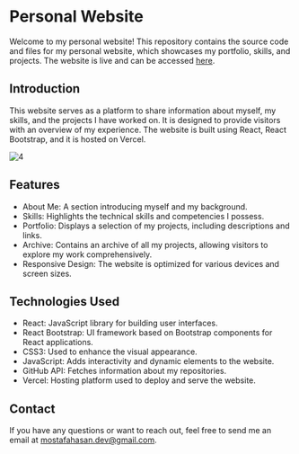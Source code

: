 # Personal Website

Welcome to my personal website! This repository contains the source code and files for my personal website, which showcases my portfolio, skills, and projects. The website is live and can be accessed [here](https://mostafahassan.vercel.app/).

## Introduction
This website serves as a platform to share information about myself, my skills, and the projects I have worked on. It is designed to provide visitors with an overview of my experience. The website is built using React, React Bootstrap, and it is hosted on Vercel.

![4](https://github.com/mostafahassan-dev/Personal-Website.v1/assets/104537380/d2429156-3db3-4b04-a13b-b6fcd8b78acd)


## Features
- About Me: A section introducing myself and my background.
- Skills: Highlights the technical skills and competencies I possess.
- Portfolio: Displays a selection of my projects, including descriptions and links.
- Archive: Contains an archive of all my projects, allowing visitors to explore my work comprehensively.
- Responsive Design: The website is optimized for various devices and screen sizes.


## Technologies Used
- React: JavaScript library for building user interfaces.
- React Bootstrap: UI framework based on Bootstrap components for React applications.
- CSS3: Used to enhance the visual appearance.
- JavaScript: Adds interactivity and dynamic elements to the website.
- GitHub API: Fetches information about my repositories.
- Vercel: Hosting platform used to deploy and serve the website.

## Contact
If you have any questions or want to reach out, feel free to send me an email at [mostafahasan.dev@gmail.com](mailto:mostafahasan.dev@gmail.com).
